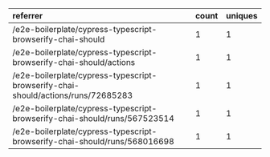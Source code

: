 | referrer                                                                         | count | uniques |
| :------------------------------------------------------------------------------- | :---- | :------ |
| /e2e-boilerplate/cypress-typescript-browserify-chai-should                       | 1     | 1       |
| /e2e-boilerplate/cypress-typescript-browserify-chai-should/actions               | 1     | 1       |
| /e2e-boilerplate/cypress-typescript-browserify-chai-should/actions/runs/72685283 | 1     | 1       |
| /e2e-boilerplate/cypress-typescript-browserify-chai-should/runs/567523514        | 1     | 1       |
| /e2e-boilerplate/cypress-typescript-browserify-chai-should/runs/568016698        | 1     | 1       |